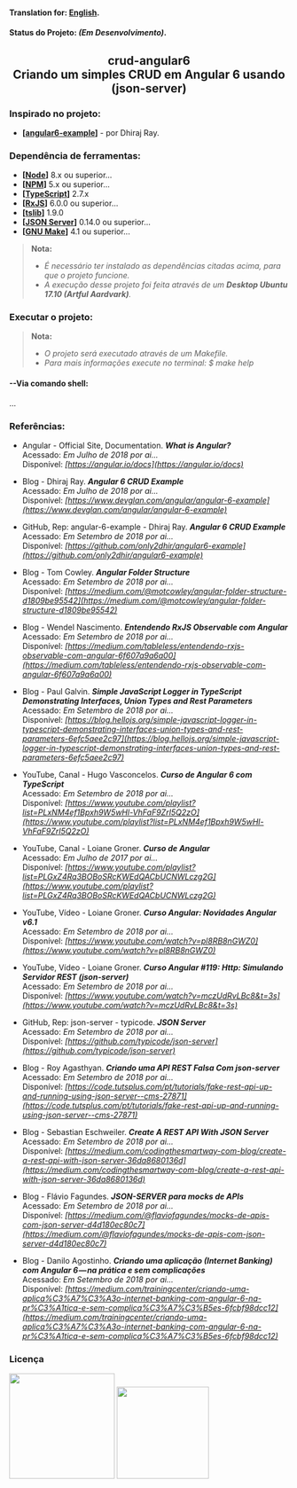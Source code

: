 
#### Translation for: **[English](https://github.com/alisonbuss/crud-angular6/blob/master/README_LANG_EN.md)**.

#### Status do Projeto: *(Em Desenvolvimento)*.

<h2 align="center">
    crud-angular6 <br/>
    Criando um simples CRUD em Angular 6 usando (json-server)
</h2>

### Inspirado no projeto:

* **[[angular6-example](https://github.com/only2dhir/angular6-example)]** - por Dhiraj Ray.

### Dependência de ferramentas:

* **[[Node](https://nodejs.org/en/)]** 8.x ou superior...
* **[[NPM](https://www.npmjs.com/)]** 5.x ou superior...
* **[[TypeScript](https://www.typescriptlang.org/)]** 2.7.x
* **[[RxJS](https://rxjs-dev.firebaseapp.com/)]** 6.0.0 ou superior...
* **[[tslib](https://www.npmjs.com/package/tslib)]** 1.9.0
* **[[JSON Server](https://github.com/typicode/json-server)]** 0.14.0 ou superior...
* **[[GNU Make](https://www.gnu.org/software/make/)]** 4.1 ou superior...

> **Nota:**
> - *É necessário ter instalado as dependências citadas acima, para que o projeto funcione.*
> - *A execução desse projeto foi feita através de um **Desktop Ubuntu 17.10 (Artful Aardvark)**.*

### Executar o projeto:

> **Nota:**
> - *O projeto será executado através de um Makefile.*
> - *Para mais informações execute no terminal: $ make help*

#### --Via comando shell:

...







### Referências:

* Angular - Official Site, Documentation. ***What is Angular?*** <br/>
  Acessado: *Em Julho de 2018 por ai...* <br/>
  Disponível: *[https://angular.io/docs](https://angular.io/docs)*

* Blog - Dhiraj Ray. ***Angular 6 CRUD Example*** <br/>
  Acessado: *Em Julho de 2018 por ai...* <br/>
  Disponível: *[https://www.devglan.com/angular/angular-6-example](https://www.devglan.com/angular/angular-6-example)*

* GitHub, Rep: angular-6-example - Dhiraj Ray. ***Angular 6 CRUD Example*** <br/>
  Acessado: *Em Setembro de 2018 por ai...* <br/>
  Disponível: *[https://github.com/only2dhir/angular6-example](https://github.com/only2dhir/angular6-example)*

* Blog - Tom Cowley. ***Angular Folder Structure*** <br/>
  Acessado: *Em Setembro de 2018 por ai...* <br/>
  Disponível: *[https://medium.com/@motcowley/angular-folder-structure-d1809be95542](https://medium.com/@motcowley/angular-folder-structure-d1809be95542)*

* Blog - Wendel Nascimento. ***Entendendo RxJS Observable com Angular*** <br/>
  Acessado: *Em Setembro de 2018 por ai...* <br/>
  Disponível: *[https://medium.com/tableless/entendendo-rxjs-observable-com-angular-6f607a9a6a00](https://medium.com/tableless/entendendo-rxjs-observable-com-angular-6f607a9a6a00)*

* Blog - Paul Galvin. ***Simple JavaScript Logger in TypeScript Demonstrating Interfaces, Union Types and Rest Parameters*** <br/>
  Acessado: *Em Setembro de 2018 por ai...* <br/>
  Disponível: *[https://blog.hellojs.org/simple-javascript-logger-in-typescript-demonstrating-interfaces-union-types-and-rest-parameters-6efc5aee2c97](https://blog.hellojs.org/simple-javascript-logger-in-typescript-demonstrating-interfaces-union-types-and-rest-parameters-6efc5aee2c97)*

* YouTube, Canal - Hugo Vasconcelos. ***Curso de Angular 6 com TypeScript*** <br/>
  Acessado: *Em Setembro de 2018 por ai...* <br/>
  Disponível: *[https://www.youtube.com/playlist?list=PLxNM4ef1Bpxh9W5wHl-VhFaF9ZrI5Q2zO](https://www.youtube.com/playlist?list=PLxNM4ef1Bpxh9W5wHl-VhFaF9ZrI5Q2zO)*

* YouTube, Canal - Loiane Groner. ***Curso de Angular*** <br/>
  Acessado: *Em Julho de 2017 por ai...* <br/>
  Disponível: *[https://www.youtube.com/playlist?list=PLGxZ4Rq3BOBoSRcKWEdQACbUCNWLczg2G](https://www.youtube.com/playlist?list=PLGxZ4Rq3BOBoSRcKWEdQACbUCNWLczg2G)*

* YouTube, Vídeo - Loiane Groner. ***Curso Angular: Novidades Angular v6.1*** <br/>
  Acessado: *Em Setembro de 2018 por ai...* <br/>
  Disponível: *[https://www.youtube.com/watch?v=pl8RB8nGWZ0](https://www.youtube.com/watch?v=pl8RB8nGWZ0)*

* YouTube, Vídeo - Loiane Groner. ***Curso Angular #119: Http: Simulando Servidor REST (json-server)*** <br/>
  Acessado: *Em Setembro de 2018 por ai...* <br/>
  Disponível: *[https://www.youtube.com/watch?v=mczUdRvLBc8&t=3s](https://www.youtube.com/watch?v=mczUdRvLBc8&t=3s)*

* GitHub, Rep: json-server - typicode. ***JSON Server*** <br/>
  Acessado: *Em Setembro de 2018 por ai...* <br/>
  Disponível: *[https://github.com/typicode/json-server](https://github.com/typicode/json-server)*

* Blog - Roy Agasthyan. ***Criando uma API REST Falsa Com json-server*** <br/>
  Acessado: *Em Setembro de 2018 por ai...* <br/>
  Disponível: *[https://code.tutsplus.com/pt/tutorials/fake-rest-api-up-and-running-using-json-server--cms-27871](https://code.tutsplus.com/pt/tutorials/fake-rest-api-up-and-running-using-json-server--cms-27871)*

* Blog - Sebastian Eschweiler. ***Create A REST API With JSON Server*** <br/>
  Acessado: *Em Setembro de 2018 por ai...* <br/>
  Disponível: *[https://medium.com/codingthesmartway-com-blog/create-a-rest-api-with-json-server-36da8680136d](https://medium.com/codingthesmartway-com-blog/create-a-rest-api-with-json-server-36da8680136d)*

* Blog - Flávio Fagundes. ***JSON-SERVER para mocks de APIs*** <br/>
  Acessado: *Em Setembro de 2018 por ai...* <br/>
  Disponível: *[https://medium.com/@flaviofagundes/mocks-de-apis-com-json-server-d4d180ec80c7](https://medium.com/@flaviofagundes/mocks-de-apis-com-json-server-d4d180ec80c7)*

* Blog - Danilo Agostinho. ***Criando uma aplicação (Internet Banking) com Angular 6 — na prática e sem complicações*** <br/>
  Acessado: *Em Setembro de 2018 por ai...* <br/>
  Disponível: *[https://medium.com/trainingcenter/criando-uma-aplica%C3%A7%C3%A3o-internet-banking-com-angular-6-na-pr%C3%A1tica-e-sem-complica%C3%A7%C3%B5es-6fcbf98dcc12](https://medium.com/trainingcenter/criando-uma-aplica%C3%A7%C3%A3o-internet-banking-com-angular-6-na-pr%C3%A1tica-e-sem-complica%C3%A7%C3%B5es-6fcbf98dcc12)*


### Licença

[<img width="190" src="https://raw.githubusercontent.com/alisonbuss/my-licenses/master/files/logo-open-source-550x200px.png">](https://opensource.org/licenses)
[<img width="166" src="https://raw.githubusercontent.com/alisonbuss/my-licenses/master/files/icon-license-mit-500px.png">](https://github.com/alisonbuss/crud-angular6/blob/master/LICENSE)

